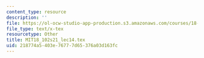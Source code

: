 ```yaml
---
content_type: resource
description: ''
file: https://ol-ocw-studio-app-production.s3.amazonaws.com/courses/18-102-introduction-to-functional-analysis-spring-2021/218774a5403e76777d65376a03d163fc_MIT18_102s21_lec14.tex
file_type: text/x-tex
resourcetype: Other
title: MIT18_102s21_lec14.tex
uid: 218774a5-403e-7677-7d65-376a03d163fc
---
```

